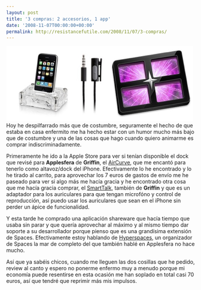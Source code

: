 ```yaml
---
layout: post
title: '3 compras: 2 accesorios, 1 app'
date: '2008-11-07T00:00:00+00:00'
permalink: http://resistancefutile.com/2008/11/07/3-compras/
---
```

<img src="/assets/zz4a249856.jpg" alt="" title="3 compras" width="500" height="201" class="centro" />Hoy he despilfarrado más que de costumbre, seguramente el hecho de que estaba en casa enfermito me ha hecho estar con un humor mucho más bajo que de costumbre y una de las cosas que hago cuando quiero animarme es comprar indiscriminadamente. 

Primeramente he ido a la Apple Store para ver si tenían disponible el dock que revisé para <strong>Applesfera</strong> de <strong>Griffin</strong>, el <a href="http://www.applesfera.com/2008/10/28-aircurve-un-dockamplificador-pasivo-para-el-iphone">AirCurve</a>, que me encantó para tenerlo como altavoz/dock del iPhone. Efectivamente lo he encontrado y lo he tirado al carrito, para aprovechar los 7 euros de gastos de envío me he paseado para ver si algo más me hacía gracia y he encontrado otra cosa que me hacía gracia comprar, el <a href="http://store.apple.com/es/product/TR585ZM/A?fnode=MTY1NDA1MA&mco=MjI0NDc2MA">SmartTalk</a>, también de <strong>Griffin</strong> y que es un adaptador para los auriculares para que tengan microfóno y control de reproducción, así puedo usar los auriculares que sean en el iPhone sin perder un ápice de funcionalidad.

Y esta tarde he comprado una aplicación shareware que hacía tiempo que usaba sin parar y que quería aprovechar al máximo y al mismo tiempo dar soporte a su desarrollador porque pienso que es una grandísima extensión de Spaces. Efectivamente estoy hablando de <a href="http://www.applesfera.com/2008/10/19-hyperspaces-vitamina-los-spaces-de-leopard">Hyperspaces</a>, un organizador de Spaces la mar de completo del que también hablé en Applesfera no hace mucho.

Así que ya sabéis chicos, cuando me lleguen las dos cosillas que he pedido, review al canto y espero no ponerme enfermo muy a menudo porque mi economía puede resentirse en esta ocasión me han soplado en total casi 70 euros, así que tendré que reprimir más mis impulsos.
